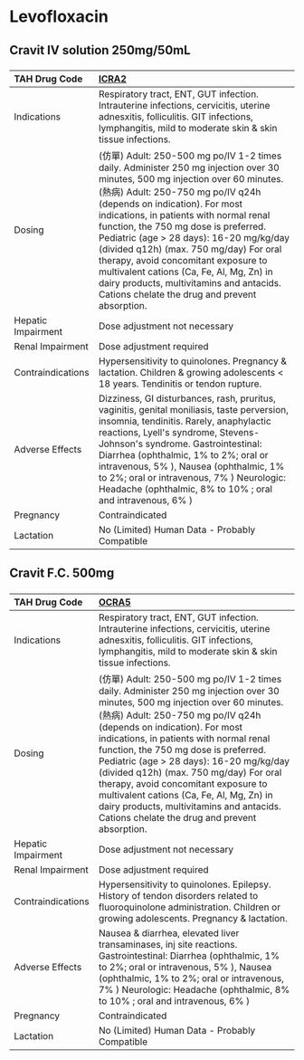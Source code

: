 # Levofloxacin

## Cravit IV solution 250mg/50mL

##### 

| TAH Drug Code      | [ICRA2](https://www.tahsda.org.tw/drugs/hissearch.php?drug_code=ICRA2)                                                                                                                                                                                                                                                                                                                                                                                                                                                                                       |
|:-------------------|:-------------------------------------------------------------------------------------------------------------------------------------------------------------------------------------------------------------------------------------------------------------------------------------------------------------------------------------------------------------------------------------------------------------------------------------------------------------------------------------------------------------------------------------------------------------|
| Indications        | Respiratory tract, ENT, GUT infection. Intrauterine infections, cervicitis, uterine adnesxitis, folliculitis. GIT infections, lymphangitis, mild to moderate skin & skin tissue infections.                                                                                                                                                                                                                                                                                                                                                                  |
| Dosing             | (仿單) Adult: 250-500 mg po/IV 1-2 times daily. Administer 250 mg injection over 30 minutes, 500 mg injection over 60 minutes. (熱病) Adult: 250-750 mg po/IV q24h (depends on indication). For most indications, in patients with normal renal function, the 750 mg dose is preferred. Pediatric (age > 28 days): 16-20 mg/kg/day (divided q12h) (max. 750 mg/day) For oral therapy, avoid concomitant exposure to multivalent cations (Ca, Fe, Al, Mg, Zn) in dairy products, multivitamins and antacids. Cations chelate the drug and prevent absorption. |
| Hepatic Impairment | Dose adjustment not necessary                                                                                                                                                                                                                                                                                                                                                                                                                                                                                                                                |
| Renal Impairment   | Dose adjustment required                                                                                                                                                                                                                                                                                                                                                                                                                                                                                                                                     |
| Contraindications  | Hypersensitivity to quinolones. Pregnancy & lactation. Children & growing adolescents < 18 years. Tendinitis or tendon rupture.                                                                                                                                                                                                                                                                                                                                                                                                                              |
| Adverse Effects    | Dizziness, GI disturbances, rash, pruritus, vaginitis, genital moniliasis, taste perversion, insomnia, tendinitis. Rarely, anaphylactic reactions, Lyell's syndrome, Stevens-Johnson's syndrome. Gastrointestinal: Diarrhea (ophthalmic, 1% to 2%; oral or intravenous, 5% ), Nausea (ophthalmic, 1% to 2%; oral or intravenous, 7% ) Neurologic: Headache (ophthalmic, 8% to 10% ; oral and intravenous, 6% )                                                                                                                                               |
| Pregnancy          | Contraindicated                                                                                                                                                                                                                                                                                                                                                                                                                                                                                                                                              |
| Lactation          | No (Limited) Human Data - Probably Compatible                                                                                                                                                                                                                                                                                                                                                                                                                                                                                                                |

## Cravit F.C. 500mg

##### 

| TAH Drug Code      | [OCRA5](https://www.tahsda.org.tw/drugs/hissearch.php?drug_code=OCRA5)                                                                                                                                                                                                                                                                                                                                                                                                                                                                                       |
|:-------------------|:-------------------------------------------------------------------------------------------------------------------------------------------------------------------------------------------------------------------------------------------------------------------------------------------------------------------------------------------------------------------------------------------------------------------------------------------------------------------------------------------------------------------------------------------------------------|
| Indications        | Respiratory tract, ENT, GUT infection. Intrauterine infections, cervicitis, uterine adnesxitis, folliculitis. GIT infections, lymphangitis, mild to moderate skin & skin tissue infections.                                                                                                                                                                                                                                                                                                                                                                  |
| Dosing             | (仿單) Adult: 250-500 mg po/IV 1-2 times daily. Administer 250 mg injection over 30 minutes, 500 mg injection over 60 minutes. (熱病) Adult: 250-750 mg po/IV q24h (depends on indication). For most indications, in patients with normal renal function, the 750 mg dose is preferred. Pediatric (age > 28 days): 16-20 mg/kg/day (divided q12h) (max. 750 mg/day) For oral therapy, avoid concomitant exposure to multivalent cations (Ca, Fe, Al, Mg, Zn) in dairy products, multivitamins and antacids. Cations chelate the drug and prevent absorption. |
| Hepatic Impairment | Dose adjustment not necessary                                                                                                                                                                                                                                                                                                                                                                                                                                                                                                                                |
| Renal Impairment   | Dose adjustment required                                                                                                                                                                                                                                                                                                                                                                                                                                                                                                                                     |
| Contraindications  | Hypersensitivity to quinolones. Epilepsy. History of tendon disorders related to fluoroquinolone administration. Children or growing adolescents. Pregnancy & lactation.                                                                                                                                                                                                                                                                                                                                                                                     |
| Adverse Effects    | Nausea & diarrhea, elevated liver transaminases, inj site reactions. Gastrointestinal: Diarrhea (ophthalmic, 1% to 2%; oral or intravenous, 5% ), Nausea (ophthalmic, 1% to 2%; oral or intravenous, 7% ) Neurologic: Headache (ophthalmic, 8% to 10% ; oral and intravenous, 6% )                                                                                                                                                                                                                                                                           |
| Pregnancy          | Contraindicated                                                                                                                                                                                                                                                                                                                                                                                                                                                                                                                                              |
| Lactation          | No (Limited) Human Data - Probably Compatible                                                                                                                                                                                                                                                                                                                                                                                                                                                                                                                |


